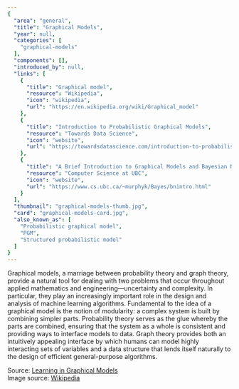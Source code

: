 ```yaml
---
{
  "area": "general",
  "title": "Graphical Models",
  "year": null,
  "categories": [
    "graphical-models"
  ],
  "components": [],
  "introduced_by": null,
  "links": [
    {
      "title": "Graphical model",
      "resource": "Wikipedia",
      "icon": "wikipedia",
      "url": "https://en.wikipedia.org/wiki/Graphical_model"
    },
    {
      "title": "Introduction to Probabilistic Graphical Models",
      "resource": "Towards Data Science",
      "icon": "website",
      "url": "https://towardsdatascience.com/introduction-to-probabilistic-graphical-models-b8e0bf459812"
    },
    {
      "title": "A Brief Introduction to Graphical Models and Bayesian Networks",
      "resource": "Computer Science at UBC",
      "icon": "website",
      "url": "https://www.cs.ubc.ca/~murphyk/Bayes/bnintro.html"
    }
  ],
  "thumbnail": "graphical-models-thumb.jpg",
  "card": "graphical-models-card.jpg",
  "also_known_as": [
    "Probabilistic graphical model",
    "PGM",
    "Structured probabilistic model"
  ]
}
---
```

Graphical models, a marriage between probability theory and graph theory, provide a natural tool for dealing with two problems that occur throughout applied mathematics and engineering—uncertainty and complexity. In particular, they play an increasingly important role in the design and analysis of machine learning algorithms. Fundamental to the idea of a graphical model is the notion of modularity: a complex system is built by combining simpler parts. Probability theory serves as the glue whereby the parts are combined, ensuring that the system as a whole is consistent and providing ways to interface models to data. Graph theory provides both an intuitively appealing interface by which humans can model highly interacting sets of variables and a data structure that lends itself naturally to the design of efficient general-purpose algorithms.

Source: [Learning in Graphical Models](https://mitpress.mit.edu/books/learning-graphical-models)  
Image source: [Wikipedia](https://en.wikipedia.org/wiki/Graphical_model#/media/File:Graph_model.svg)
